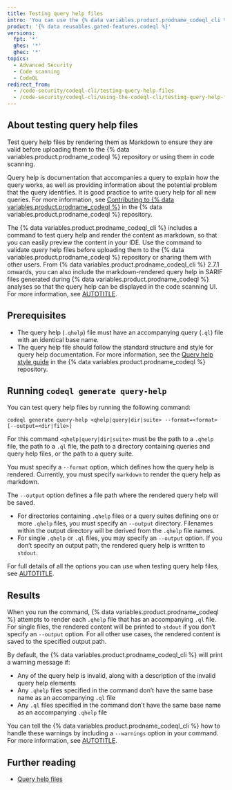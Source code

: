 ```yaml
---
title: Testing query help files
intro: 'You can use the {% data variables.product.prodname_codeql_cli %} to preview your query help files as Markdown and ensure they are valid.'
product: '{% data reusables.gated-features.codeql %}'
versions:
  fpt: '*'
  ghes: '*'
  ghec: '*'
topics:
  - Advanced Security
  - Code scanning
  - CodeQL
redirect_from:
  - /code-security/codeql-cli/testing-query-help-files
  - /code-security/codeql-cli/using-the-codeql-cli/testing-query-help-files
---
```


## About testing query help files

Test query help files by rendering them as Markdown to ensure they are valid before uploading them to the {% data variables.product.prodname_codeql %} repository or using them in code scanning.

<!-- capitalized Markdown -->

Query help is documentation that accompanies a query to explain how the query works, as well as providing information about the potential problem that the query identifies. It is good practice to write query help for all new queries. For more information, see [Contributing to {% data variables.product.prodname_codeql %}](https://github.com/github/codeql/blob/main/CONTRIBUTING.md) in the {% data variables.product.prodname_codeql %} repository.

The {% data variables.product.prodname_codeql_cli %} includes a command to test query help and render the content as markdown, so that you can easily preview the content in your IDE. Use the command to validate query help files before uploading them to the {% data variables.product.prodname_codeql %} repository or sharing them with other users. From {% data variables.product.prodname_codeql_cli %} 2.7.1 onwards, you can also include the markdown-rendered query help in SARIF files
generated during {% data variables.product.prodname_codeql %} analyses so that the query help can be displayed in the code scanning UI. For more information, see [AUTOTITLE](/code-security/codeql-cli/getting-started-with-the-codeql-cli/analyzing-your-code-with-codeql-queries).

## Prerequisites

* The query help (`.qhelp`) file must have an accompanying query (`.ql`) file with an identical base name.
* The query help file should follow the standard structure and style for query help documentation. For more information, see the [Query help style guide](https://github.com/github/codeql/blob/main/docs/query-help-style-guide.md) in the {% data variables.product.prodname_codeql %} repository.

## Running `codeql generate query-help`

You can test query help files by running the following command:

```shell
codeql generate query-help <qhelp|query|dir|suite> --format=<format> [--output=<dir|file>]
```

For this command `<qhelp|query|dir|suite>` must be the path to a `.qhelp` file, the path to a `.ql` file, the path to a directory containing queries and query help files, or the path to a query suite.

You must specify a `--format` option, which defines how the query help is rendered. Currently, you must specify `markdown` to render the query help as markdown.

The `--output` option defines a file path where the rendered query help will be saved.

* For directories containing `.qhelp` files or a query suites defining one or more `.qhelp` files, you must specify an `--output` directory. Filenames within the output directory will be derived from the `.qhelp` file names.
* For single `.qhelp` or `.ql` files, you may specify an `--output` option. If you don’t specify an output path, the rendered query help is written to `stdout`.

For full details of all the options you can use when testing query help files, see [AUTOTITLE](/code-security/codeql-cli/codeql-cli-manual/generate-query-help).

## Results

When you run the command, {% data variables.product.prodname_codeql %} attempts to render each `.qhelp` file that has an accompanying `.ql` file. For single files, the rendered content will be printed to `stdout` if you don’t specify an `--output` option. For all other use cases, the rendered content is saved to the specified output path.

By default, the {% data variables.product.prodname_codeql_cli %} will print a warning message if:

* Any of the query help is invalid, along with a description of the invalid query help elements
* Any `.qhelp` files specified in the command don’t have the same base name as an accompanying `.ql` file
* Any `.ql` files specified in the command don’t have the same base name as an accompanying `.qhelp` file

You can tell the {% data variables.product.prodname_codeql_cli %} how to handle these warnings by including a `--warnings` option in your command. For more information, see [AUTOTITLE](/code-security/codeql-cli/codeql-cli-manual/generate-query-help#--warningsmode).

## Further reading

* [Query help files](https://codeql.github.com/docs/writing-codeql-queries/query-help-files/#query-help-files)
